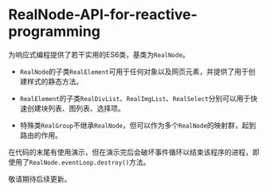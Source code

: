 # RealNode-API-for-reactive-programming
为响应式编程提供了若干实用的ES6类，基类为`RealNode`。

- `RealNode`的子类`RealElement`可用于任何对象以及网页元素，并提供了用于创建样式的静态方法。

- `RealElement`的子类`RealDivList`、`RealImgList`、`RealSelect`分别可以用于快速创建块列表、图列表、选择项。

- 特殊类`RealGroup`不继承`RealNode`，但可以作为多个`RealNode`的映射群，起到路由的作用。

在代码的末尾有使用演示，但在演示完后会破坏事件循环以结束该程序的进程，即使用了`RealNode.eventLoop.destroy()`方法。

敬请期待后续更新。
